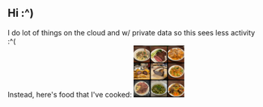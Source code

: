 ## Hi :^)

I do lot of things on the cloud and w/ private data so this sees less activity :^( <br>
Instead, here's food that I've cooked:
<img src="food.jpeg" alt="drawing" width="100"/>
